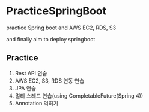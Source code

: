 # PracticeSpringBoot

practice Spring boot and AWS EC2, RDS, S3 

and finally aim to deploy springboot

## Practice

1. Rest API 연습
2. AWS EC2, S3, RDS 연동 연습
3. JPA 연습
4. 멀티 스레드 연습(using CompletableFuture(Spring 4))
5. Annotation 익히기
